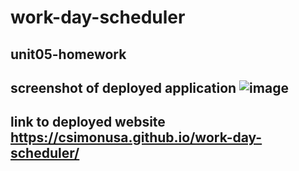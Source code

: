 # work-day-scheduler
## unit05-homework
## screenshot of deployed application ![image](https://user-images.githubusercontent.com/93950592/148600429-bf84a800-6db2-4211-8ace-44a7fbbf6a5b.png)
## link to deployed website https://csimonusa.github.io/work-day-scheduler/

